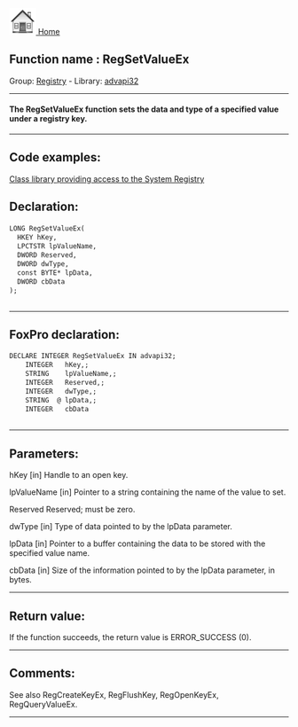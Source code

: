 [<img src="../../images/home.png"> Home ](https://github.com/VFPX/Win32API)  

## Function name : RegSetValueEx
Group: [Registry](../../functions_group.md#Registry)  -  Library: [advapi32](../../libraries.md#advapi32)  
***  


#### The RegSetValueEx function sets the data and type of a specified value under a registry key.
***  


## Code examples:
[Class library providing access to the System Registry](../../samples/sample_472.md)  

## Declaration:
```foxpro  
LONG RegSetValueEx(
  HKEY hKey,
  LPCTSTR lpValueName,
  DWORD Reserved,
  DWORD dwType,
  const BYTE* lpData,
  DWORD cbData
);
  
```  
***  


## FoxPro declaration:
```foxpro  
DECLARE INTEGER RegSetValueEx IN advapi32;
	INTEGER   hKey,;
	STRING    lpValueName,;
	INTEGER   Reserved,;
	INTEGER   dwType,;
	STRING  @ lpData,;
	INTEGER   cbData
  
```  
***  


## Parameters:
hKey 
[in] Handle to an open key.

lpValueName 
[in] Pointer to a string containing the name of the value to set. 

Reserved 
Reserved; must be zero. 

dwType 
[in] Type of data pointed to by the lpData parameter.

lpData 
[in] Pointer to a buffer containing the data to be stored with the specified value name.

cbData 
[in] Size of the information pointed to by the lpData parameter, in bytes.  
***  


## Return value:
If the function succeeds, the return value is ERROR_SUCCESS (0).  
***  


## Comments:
See also RegCreateKeyEx, RegFlushKey, RegOpenKeyEx, RegQueryValueEx.  
  
***  

